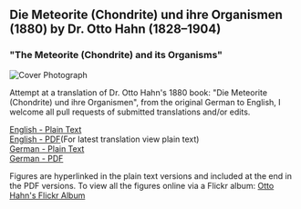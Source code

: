 ## Die Meteorite (Chondrite) und ihre Organismen (1880) by Dr. Otto Hahn (1828–1904)
### "The Meteorite (Chondrite) and its Organisms"

![Cover Photograph](https://cdn.solaranamnesis.com/OttoHahn/figures/meteorite_22-3_edit-b.jpg)

Attempt at a translation of Dr. Otto Hahn's 1880 book: "Die Meteorite (Chondrite) und ihre Organismen", from the original German to English, I welcome all pull requests of submitted translations and/or edits.

[English - Plain Text](https://github.com/solaranamnesis/ottohahn/blob/master/DIE-METEORITE-(CHONDRITE)-UND-IHRE-ORGANISMEN/full-text-english.md)  
[English - PDF](https://cdn.solaranamnesis.com/OttoHahn/THE-METEORITE-AND-ITS-ORGANISMS-OTTO-HAHN.pdf)(For latest translation view plain text)  
[German - Plain Text](https://github.com/solaranamnesis/ottohahn/blob/master/DIE-METEORITE-(CHONDRITE)-UND-IHRE-ORGANISMEN/full-text-german.md)  
[German - PDF](https://cdn.solaranamnesis.com/OttoHahn/DIE-METEORITE-CHONDRITE-UND-IHRE-ORGANISMEN-OTTO-HAHN.pdf)  

Figures are hyperlinked in the plain text versions and included at the end in the PDF versions. To view all the figures online via  a Flickr album: [Otto Hahn's Flickr Album](https://www.flickr.com/photos/solaranamnesis/albums/72157709097254482)
